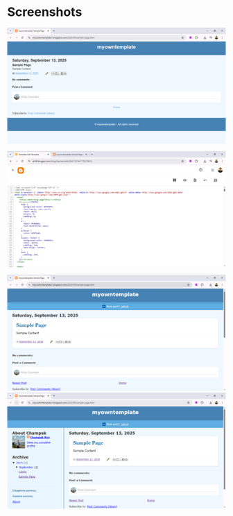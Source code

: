 # Screenshots
![alt text](image.png)

![alt text](image-1.png)

![alt text](image-2.png)
![alt text](image-3.png)
